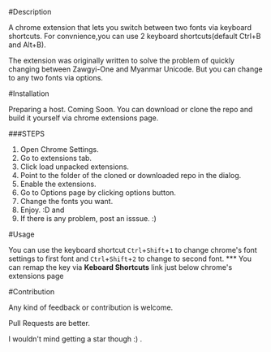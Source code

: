 

#Description

A chrome extension that lets you switch between two fonts via keyboard shortcuts. For convnience,you can use 2 keyboard shortcuts(default Ctrl+B and Alt+B).

The extension was originally written to solve the problem of quickly changing between Zawgyi-One and Myanmar Unicode. But you can change to any two fonts via options.

#Installation

Preparing a host. Coming Soon. You can download or clone the repo and build it yourself via chrome extensions page.

###STEPS
1. Open Chrome Settings.
2. Go to extensions tab.
3. Click load unpacked extensions.
4. Point to the folder of the cloned or downloaded repo in the dialog.
5. Enable the extensions.
6. Go to Options page by clicking options button.
7. Change the fonts you want.
8. Enjoy. :D
and
9. If there is any problem, post an isssue. :)
	

#Usage

You can use the keyboard shortcut `Ctrl`+`Shift`+`1` to change chrome's font settings to first font and `Ctrl`+`Shift`+`2` to change to second font. 
*** You can remap the key via __Keboard Shortcuts__ link just below chrome's extensions page

#Contribution

Any kind of feedback or contribution is welcome.

Pull Requests are better.

I wouldn't mind getting a star though :)  .
